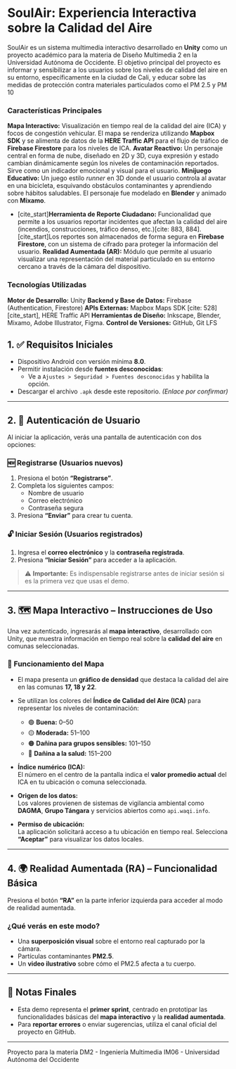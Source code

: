 # SoulAir: Experiencia Interactiva sobre la Calidad del Aire
SoulAir es un sistema multimedia interactivo desarrollado en **Unity** como un proyecto académico para la materia de Diseño Multimedia 2 en la Universidad Autónoma de Occidente.
El objetivo principal del proyecto es informar y sensibilizar a los usuarios sobre los niveles de calidad del aire en su entorno, específicamente en la ciudad de Cali, y educar sobre las medidas de protección contra materiales particulados como el PM 2.5 y PM 10

### Características Principales

**Mapa Interactivo:** Visualización en tiempo real de la calidad del aire (ICA) y focos de congestión vehicular. El mapa se renderiza utilizando **Mapbox SDK** y se alimenta de datos de la **HERE Traffic API** para el flujo de tráfico de **Firebase Firestore** para los niveles de ICA.
**Avatar Reactivo:** Un personaje central en forma de nube, diseñado en 2D y 3D, cuya expresión y estado cambian dinámicamente según los niveles de contaminación reportados. Sirve como un indicador emocional y visual para el usuario.
**Minijuego Educativo:** Un juego estilo *runner* en 3D donde el usuario controla al avatar en una bicicleta, esquivando obstáculos contaminantes y aprendiendo sobre hábitos saludables. El personaje fue modelado en **Blender** y animado con **Mixamo**.
* [cite_start]**Herramienta de Reporte Ciudadano:** Funcionalidad que permite a los usuarios reportar incidentes que afectan la calidad del aire (incendios, construcciones, tráfico denso, etc.)[cite: 883, 884]. [cite_start]Los reportes son almacenados de forma segura en **Firebase Firestore**, con un sistema de cifrado para proteger la información del usuario.
**Realidad Aumentada (AR):** Módulo que permite al usuario visualizar una representación del material particulado en su entorno cercano a través de la cámara del dispositivo.

### Tecnologías Utilizadas

**Motor de Desarrollo:** Unity 
**Backend y Base de Datos:** Firebase (Authentication, Firestore)
**APIs Externas:** Mapbox Maps SDK [cite: 528][cite_start], HERE Traffic API 
**Herramientas de Diseño:** Inkscape, Blender, Mixamo, Adobe Illustrator, Figma.
**Control de Versiones:** GitHub, Git LFS 



## 1. ✅ Requisitos Iniciales

- Dispositivo Android con versión mínima **8.0**.
- Permitir instalación desde **fuentes desconocidas**:
  - Ve a `Ajustes > Seguridad > Fuentes desconocidas` y habilita la opción.
- Descargar el archivo `.apk` desde este repositorio. *(Enlace por confirmar)*

---

## 2. 🔐 Autenticación de Usuario

Al iniciar la aplicación, verás una pantalla de autenticación con dos opciones:

### 🆕 Registrarse (Usuarios nuevos)
1. Presiona el botón **“Registrarse”**.
2. Completa los siguientes campos:
   - Nombre de usuario
   - Correo electrónico
   - Contraseña segura
3. Presiona **“Enviar”** para crear tu cuenta.

### 🔓 Iniciar Sesión (Usuarios registrados)
1. Ingresa el **correo electrónico** y la **contraseña registrada**.
2. Presiona **“Iniciar Sesión”** para acceder a la aplicación.

> ⚠️ **Importante:** Es indispensable registrarse antes de iniciar sesión si es la primera vez que usas el demo.

---

## 3. 🗺️ Mapa Interactivo – Instrucciones de Uso

Una vez autenticado, ingresarás al **mapa interactivo**, desarrollado con Unity, que muestra información en tiempo real sobre la **calidad del aire** en comunas seleccionadas.

### 🧭 Funcionamiento del Mapa

- El mapa presenta un **gráfico de densidad** que destaca la calidad del aire en las comunas **17, 18 y 22**.
- Se utilizan los colores del **Índice de Calidad del Aire (ICA)** para representar los niveles de contaminación:

  - 🟢 **Buena:** 0–50  
  - 🟡 **Moderada:** 51–100  
  - 🟠 **Dañina para grupos sensibles:** 101–150  
  - 🔴 **Dañina a la salud:** 151–200

- **Índice numérico (ICA):**  
  El número en el centro de la pantalla indica el **valor promedio actual** del ICA en tu ubicación o comuna seleccionada.

- **Origen de los datos:**  
  Los valores provienen de sistemas de vigilancia ambiental como **DAGMA**, **Grupo Tángara** y servicios abiertos como `api.waqi.info`.

- **Permiso de ubicación:**  
  La aplicación solicitará acceso a tu ubicación en tiempo real. Selecciona **“Aceptar”** para visualizar los datos locales.

---

## 4. 🌍 Realidad Aumentada (RA) – Funcionalidad Básica

Presiona el botón **“RA”** en la parte inferior izquierda para acceder al modo de realidad aumentada.

### ¿Qué verás en este modo?
- Una **superposición visual** sobre el entorno real capturado por la cámara.
- Partículas contaminantes **PM2.5**.
- Un **video ilustrativo** sobre cómo el PM2.5 afecta a tu cuerpo.

---

## 📝 Notas Finales

- Esta demo representa el **primer sprint**, centrado en prototipar las funcionalidades básicas del **mapa interactivo** y la **realidad aumentada**.
- Para **reportar errores** o enviar sugerencias, utiliza el canal oficial del proyecto en GitHub.

---

Proyecto para la materia DM2 - Ingeniería Multimedia IM06 - Universidad Autónoma del Occidente 

